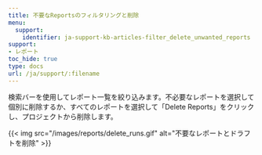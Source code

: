```yaml
---
title: 不要なReportsのフィルタリングと削除
menu:
  support:
    identifier: ja-support-kb-articles-filter_delete_unwanted_reports
support:
- レポート
toc_hide: true
type: docs
url: /ja/support/:filename
---
```


検索バーを使用してレポート一覧を絞り込みます。不必要なレポートを選択して個別に削除するか、すべてのレポートを選択して「Delete Reports」をクリックし、プロジェクトから削除します。

{{< img src="/images/reports/delete_runs.gif" alt="不要なレポートとドラフトを削除" >}}